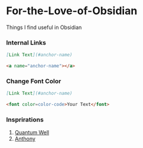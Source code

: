 # For-the-Love-of-Obsidian
Things I find useful in Obsidian


### Internal Links
```markdown
[Link Text](#anchor-name)
 
<a name="anchor-name"></a>
```

### Change Font Color
```markdown
[Link Text](#anchor-name)
 
<font color=color-code>Your Text</font>
```


### Insprirations

1. [Quantum Well](https://publish.obsidian.md/myquantumwell/Welcome+to+The+Quantum+Well!)
2. [Anthony](https://anthonyamar.fr/Welcome+in+my+mind+%F0%9F%A7%A0)
